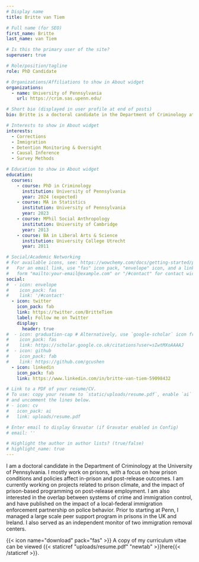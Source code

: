 ```yaml
---
# Display name
title: Britte van Tiem

# Full name (for SEO)
first_name: Britte
last_name: van Tiem

# Is this the primary user of the site?
superuser: true

# Role/position/tagline
role: PhD Candidate 

# Organizations/Affiliations to show in About widget
organizations:
  - name: University of Pennsylvania 
    url: https://crim.sas.upenn.edu/

# Short bio (displayed in user profile at end of posts)
bio: Britte is a doctoral candidate in the Department of Criminology at the University of Pennsylvania. 

# Interests to show in About widget
interests:
  - Corrections 
  - Immigration 
  - Detention Monitoring & Oversight
  - Causal Inference
  - Survey Methods

# Education to show in About widget
education:
  courses:
    - course: PhD in Criminology
      institution: University of Pennsylvania
      year: 2024 (expected)
    - course: MA in Statistics
      institution: University of Pennsylvania
      year: 2023
    - course: MPhil Social Anthropology
      institution: University of Cambridge 
      year: 2013
    - course: BA in Liberal Arts & Science 
      institution: University College Utrecht 
      year: 2011

# Social/Academic Networking
# For available icons, see: https://wowchemy.com/docs/getting-started/page-builder/#icons
#   For an email link, use "fas" icon pack, "envelope" icon, and a link in the
#   form "mailto:your-email@example.com" or "/#contact" for contact widget.
social:
#  - icon: envelope
#    icon_pack: fas
#    link: '/#contact'
  - icon: twitter
    icon_pack: fab
    link: https://twitter.com/BritteTiem
    label: Follow me on Twitter
    display:
      header: true
#  - icon: graduation-cap # Alternatively, use `google-scholar` icon from `ai` icon pack
#    icon_pack: fas
#    link: https://scholar.google.co.uk/citations?user=sIwtMXoAAAAJ
#  - icon: github
#    icon_pack: fab
#    link: https://github.com/gcushen
  - icon: linkedin
    icon_pack: fab
    link: https://www.linkedin.com/in/britte-van-tiem-59098432

# Link to a PDF of your resume/CV.
# To use: copy your resume to `static/uploads/resume.pdf`, enable `ai` icons in `params.yaml`,
# and uncomment the lines below.
# - icon: cv
#   icon_pack: ai
#   link: uploads/resume.pdf

# Enter email to display Gravatar (if Gravatar enabled in Config)
# email: ''

# Highlight the author in author lists? (true/false)
# highlight_name: true
---
```


I am a doctoral candidate in the Department of Criminology at the University of Pennsylvania. I mostly work on prisons, with a focus on how prison conditions and policies affect in-prison and post-release outcomes. I am currently working on projects related to prison climate, and the impact of prison-based programming on post-release employment. I am also interested in the overlap between systems of crime and immigration control, and have published on the impact of a local-federal immigration enforcement partnership on police behavior. Prior to starting at Penn, I managed a large scale peer support program in prisons in the UK and Ireland. I also served as an independent monitor of two immigration removal centers. 

{{< icon name="download" pack="fas" >}} A copy of my curriculum vitae can be viewed {{< staticref "uploads/resume.pdf" "newtab" >}}here{{< /staticref >}}.

